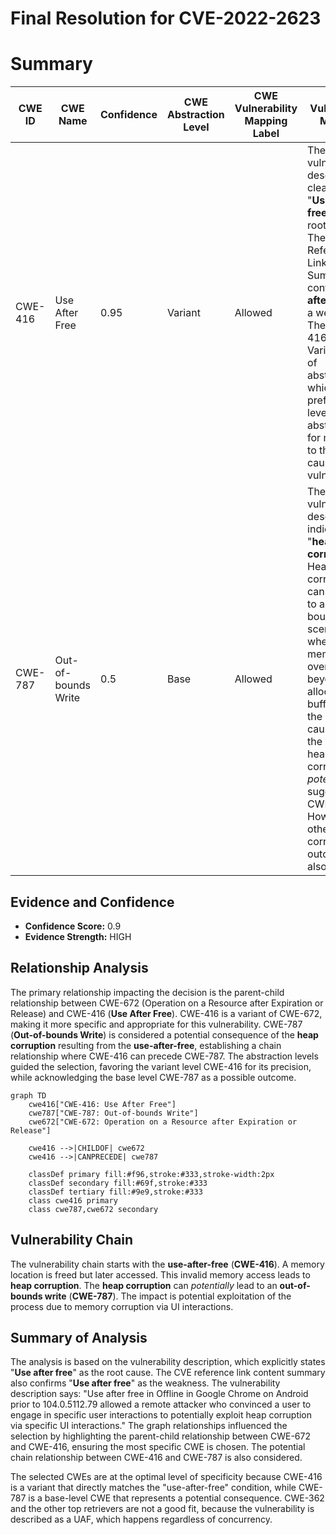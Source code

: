 # Final Resolution for CVE-2022-2623

# Summary
| CWE ID | CWE Name | Confidence | CWE Abstraction Level | CWE Vulnerability Mapping Label | CWE-Vulnerability Mapping Notes |
|---|---|---|---|---|---|
| CWE-416 | Use After Free | 0.95 | Variant | Allowed | The vulnerability description clearly states "**Use after free**" as the root cause. The CVE Reference Links Content Summary also confirms "**Use after free**" as a weakness. The CWE-416 is at the Variant level of abstraction, which is a preferred level of abstraction for mapping to the root causes of vulnerabilities. |
| CWE-787 | Out-of-bounds Write | 0.5 | Base | Allowed | The vulnerability description indicates "**heap corruption**". Heap corruption can often lead to an out-of-bounds write scenario, where memory is overwritten beyond the allocated buffer. While the primary cause is UAF, the resulting heap corruption *potentially* suggests a CWE-787. However, other heap corruption outcomes are also possible. |

## Evidence and Confidence

*   **Confidence Score:** 0.9
*   **Evidence Strength:** HIGH

## Relationship Analysis
The primary relationship impacting the decision is the parent-child relationship between CWE-672 (Operation on a Resource after Expiration or Release) and CWE-416 (**Use After Free**). CWE-416 is a variant of CWE-672, making it more specific and appropriate for this vulnerability. CWE-787 (**Out-of-bounds Write**) is considered a potential consequence of the **heap corruption** resulting from the **use-after-free**, establishing a chain relationship where CWE-416 can precede CWE-787. The abstraction levels guided the selection, favoring the variant level CWE-416 for its precision, while acknowledging the base level CWE-787 as a possible outcome.

```mermaid
graph TD
    cwe416["CWE-416: Use After Free"]
    cwe787["CWE-787: Out-of-bounds Write"]
    cwe672["CWE-672: Operation on a Resource after Expiration or Release"]
    
    cwe416 -->|CHILDOF| cwe672
    cwe416 -->|CANPRECEDE| cwe787
    
    classDef primary fill:#f96,stroke:#333,stroke-width:2px
    classDef secondary fill:#69f,stroke:#333
    classDef tertiary fill:#9e9,stroke:#333
    class cwe416 primary
    class cwe787,cwe672 secondary
```

## Vulnerability Chain
The vulnerability chain starts with the **use-after-free** (**CWE-416**). A memory location is freed but later accessed. This invalid memory access leads to **heap corruption**. The **heap corruption** can *potentially* lead to an **out-of-bounds write** (**CWE-787**). The impact is potential exploitation of the process due to memory corruption via UI interactions.

## Summary of Analysis
The analysis is based on the vulnerability description, which explicitly states "**Use after free**" as the root cause. The CVE reference link content summary also confirms "**Use after free**" as the weakness.
The vulnerability description says: "Use after free in Offline in Google Chrome on Android prior to 104.0.5112.79 allowed a remote attacker who convinced a user to engage in specific user interactions to potentially exploit heap corruption via specific UI interactions."
The graph relationships influenced the selection by highlighting the parent-child relationship between CWE-672 and CWE-416, ensuring the most specific CWE is chosen. The potential chain relationship between CWE-416 and CWE-787 is also considered.

The selected CWEs are at the optimal level of specificity because CWE-416 is a variant that directly matches the "use-after-free" condition, while CWE-787 is a base-level CWE that represents a potential consequence. CWE-362 and the other top retrievers are not a good fit, because the vulnerability is described as a UAF, which happens regardless of concurrency.